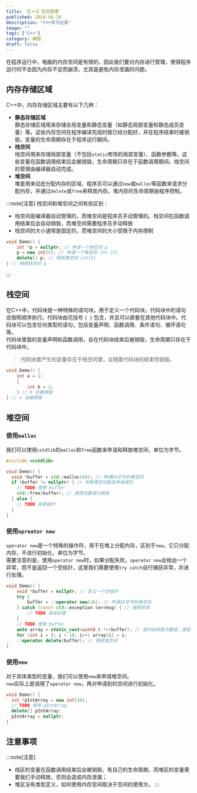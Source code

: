 ```yaml
---
title: 【C++】空间管理
published: 2024-08-20
description: "C++学习记录"
image: ""
tags: ["C++"]
category: 编程
draft: false
---
```


在程序运行中，电脑的内存空间是有限的，因此我们要对内存进行管理，使得程序运行时不会因为内存不足而崩溃，尤其是避免内存泄漏的问题。


## 内存存储区域

C++中，内存存储区域主要有以下几种：
* **静态存储区域**  
  静态存储区域用来存储全局变量和静态变量（如静态局部变量和静态成员变量）等。这些内存空间在程序编译完成时就已经分配好，并在程序结束时被销毁，变量的生命周期存在于程序运行期间。
* **栈空间**  
  栈空间用来存储局部变量（不包括`static`修饰的局部变量）、函数参数等。这些变量在函数调用结束后会被销毁，生命周期只存在于函数调用期间。栈空间的管理由编译器自动完成。
* **堆空间**  
  堆是用来动态分配内存的区域，程序员可以通过`new`或`malloc`等函数来请求分配内存，并通过`delete`或`free`来释放内存。堆内存的生命周期由程序控制。

:::note[注意]
栈空间和堆空间之间有些区别：
* 栈空间是编译器自动管理的，而堆空间是程序员手动管理的。栈空间在函数调用结束后会自动销毁，而堆空间需要程序员手动释放
* 栈空间的大小通常是固定的，而堆空间的大小受限于内存限制
```c++
void Demo() {
    int *p = nullptr; // 申请一个栈空间 p
    p = new int[5]; // 申请一个堆空间 int [5]
    delete[] p; // 释放堆空间 int[5]
} // 销毁栈空间 p
```
:::

## 栈空间

在C++中，代码块是一种特殊的语句块，用于定义一个代码块，代码块中的语句会按照顺序执行。代码块由花括号 `{ }` 包含，并且可以嵌套在其他代码块中。代码块可以包含任何类型的语句，包括变量声明、函数调用、条件语句、循环语句等。  
代码块里面的变量声明和函数调用，会在代码块结束后被销毁，生命周期只存在于代码块中。
> 代码块里产生的变量存在于栈空间里，会随着代码块的结束而销毁。
```c++
void Demo() {
    int a = 1;
    {
        int b = 2;
    } // b 会被销毁
} // a 会被销毁
```

## 堆空间

### 使用`malloc`
我们可以使用`cstdlib`的`malloc`和`free`函数来申请和释放堆空间，单位为字节。
```c++
#include <cstdlib>

void Demo() {
  void *buffer = std::malloc(64); // 申请64字节的堆空间
  if (buffer != nullptr) { // 判断堆空间是否申请成功
    // TODO 使用 buffer
    std::free(buffer); // 使用完要进行释放
  } else {
    // TODO 异常操作
  }
}
```

### 使用`opreator new`
`operator new`是一个特殊的操作符，用于在堆上分配内存，区别于`new`，它只分配内存，不进行初始化，单位为字节。  
需要注意的是，使用`operator new`时，如果分配失败，`operator new`会抛出一个异常，而不是返回一个空指针，这里我们需要使用`try catch`自行捕获异常，并进行处理。
```c++
void Demo() {
    void *buffer = nullptr; // 定义一个空指针
    try {
        buffer = ::operator new(16); // 申请16字节的堆空间
    } catch (const std::exception &errmsg) { // 捕获异常
        // TODO 错误处理
    }
    // TODO 使用 buffer
    auto array = static_cast<uint8_t *>(buffer); // 把内存转换为数组，类型为uint8_t
    for (int i = 0; i < 16; i++) array[i] = i;
    ::operator delete(buffer); // 释放堆空间
}
```

### 使用`new`
对于具体类型的变量，我们可以使用`new`来申请堆空间。  
`new`实际上是调用了`operator new`，再对申请到的空间进行初始化。
```c++
void Demo() {
  int *pIntArray = new int[10];
  // TODO 使用 pIntArray
  delete[] pIntArray;
  pIntArray = nullptr;
}
```

## 注意事项
:::note[注意]
* 栈区的变量在函数调用结束后会被销毁，有自己的生命周期，而堆区的变量需要我们手动释放，否则会造成内存泄漏；
* 堆区没有类型定义，如何使用内存空间取决于空间的使用方。
:::
